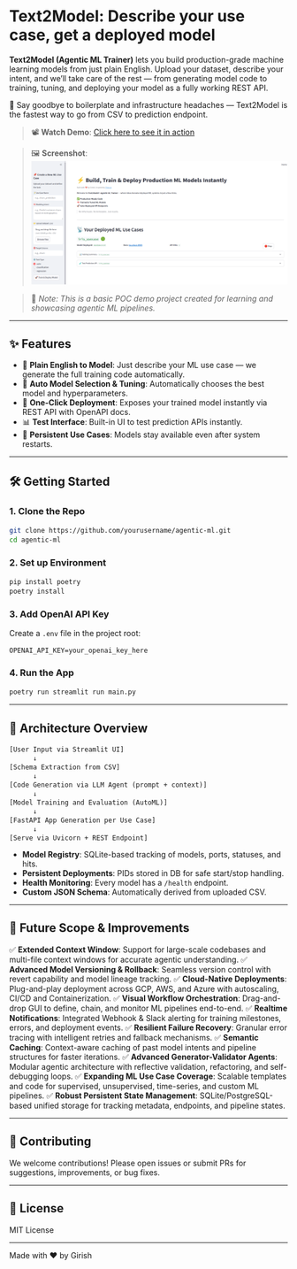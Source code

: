 # Text2Model: Describe your use case, get a deployed model

**Text2Model (Agentic ML Trainer)** lets you build production-grade machine learning models from just plain English. Upload your dataset, describe your intent, and we’ll take care of the rest — from generating model code to training, tuning, and deploying your model as a fully working REST API.

🚀 Say goodbye to boilerplate and infrastructure headaches — Text2Model is the fastest way to go from CSV to prediction endpoint.

> 📽️ **Watch Demo**: [Click here to see it in action](https://www.youtube.com/watch?v=fmmTLo7SlBg&ab_channel=GIRISHkuniyal)

> 🖼️ **Screenshot**:
> ![Demo Screenshot](resource/ui_demo.png)

> 🧪 *Note: This is a basic POC demo project created for learning and showcasing agentic ML pipelines.*

---

## ✨ Features

* 🧠 **Plain English to Model**: Just describe your ML use case — we generate the full training code automatically.
* 🧪 **Auto Model Selection & Tuning**: Automatically chooses the best model and hyperparameters.
* 🚀 **One-Click Deployment**: Exposes your trained model instantly via REST API with OpenAPI docs.
* 📊 **Test Interface**: Built-in UI to test prediction APIs instantly.
* 🔄 **Persistent Use Cases**: Models stay available even after system restarts.

---

## 🛠️ Getting Started

### 1. Clone the Repo

```bash
git clone https://github.com/yourusername/agentic-ml.git
cd agentic-ml
```

### 2. Set up Environment

```bash
pip install poetry
poetry install
```

### 3. Add OpenAI API Key

Create a `.env` file in the project root:

```env
OPENAI_API_KEY=your_openai_key_here
```

### 4. Run the App

```bash
poetry run streamlit run main.py
```

---

## 🧱 Architecture Overview

```
[User Input via Streamlit UI]
      ↓
[Schema Extraction from CSV]
      ↓
[Code Generation via LLM Agent (prompt + context)]
      ↓
[Model Training and Evaluation (AutoML)]
      ↓
[FastAPI App Generation per Use Case]
      ↓
[Serve via Uvicorn + REST Endpoint]
```

* **Model Registry**: SQLite-based tracking of models, ports, statuses, and hits.
* **Persistent Deployments**: PIDs stored in DB for safe start/stop handling.
* **Health Monitoring**: Every model has a `/health` endpoint.
* **Custom JSON Schema**: Automatically derived from uploaded CSV.

---

## 🚧 Future Scope & Improvements

✅ **Extended Context Window**: Support for large-scale codebases and multi-file context windows for accurate agentic understanding.
✅ **Advanced Model Versioning & Rollback**: Seamless version control with revert capability and model lineage tracking.
✅ **Cloud-Native Deployments**: Plug-and-play deployment across GCP, AWS, and Azure with autoscaling, CI/CD and Containerization.
✅ **Visual Workflow Orchestration**: Drag-and-drop GUI to define, chain, and monitor ML pipelines end-to-end.
✅ **Realtime Notifications**: Integrated Webhook & Slack alerting for training milestones, errors, and deployment events.
✅ **Resilient Failure Recovery**: Granular error tracing with intelligent retries and fallback mechanisms.
✅ **Semantic Caching**: Context-aware caching of past model intents and pipeline structures for faster iterations.
✅ **Advanced Generator-Validator Agents**: Modular agentic architecture with reflective validation, refactoring, and self-debugging loops.
✅ **Expanding ML Use Case Coverage**: Scalable templates and code for supervised, unsupervised, time-series, and custom ML pipelines.
✅ **Robust Persistent State Management**: SQLite/PostgreSQL-based unified storage for tracking metadata, endpoints, and pipeline states.

---

## 🤝 Contributing

We welcome contributions! Please open issues or submit PRs for suggestions, improvements, or bug fixes.

---

## 🪪 License

MIT License

---

Made with ❤️ by Girish
